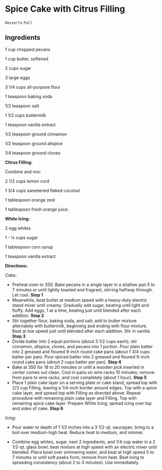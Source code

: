 # Spice Cake with Citrus Filling

`Desserts` `Fall`

## Ingredients

1 cup chopped pecans

1 cup butter, softened

2 cups sugar

3 large eggs

3 1/4 cups all-purpose flour

1 teaspoon baking soda

1/2 teaspoon salt

1 1/2 cups buttermilk

1 teaspoon vanilla extract

1/2 teaspoon ground cinnamon

1/2 teaspoon ground allspice

1/4 teaspoon ground cloves

**Citrus Filling:**

Combine and mix:

2 1/2 cups lemon curd 

1 3/4 cups sweetened flaked coconut 

1 tablespoon orange zest 

1 tablespoon fresh orange juice.

**White Icing:**

2 egg whites 

1 - ¼ cups sugar 

1 tablespoon corn syrup 

1 teaspoon vanilla extract

**Directions:**

_Cake:_

- Preheat oven to 350. Bake pecans in a single layer in a shallow pan 5 to 7 minutes or until lightly toasted and fragrant, stirring halfway through. Let cool.
    **Step 1**
- Meanwhile, beat butter at medium speed with a heavy-duty electric stand mixer until creamy. Gradually add sugar, beating until light and fluffy. Add eggs, 1 at a time, beating just until blended after each addition.
    **Step 2**
- Stir together flour, baking soda, and salt; add to butter mixture alternately with buttermilk, beginning and ending with flour mixture. Beat at low speed just until blended after each addition. Stir in vanilla.
    **Step 3**
- Divide batter into 2 equal portions (about 3 1/2 cups each); stir cinnamon, allspice, cloves, and pecans into 1 portion. Pour plain batter into 2 greased and floured 9-inch round cake pans (about 1 3/4 cups batter per pan). Pour spiced batter into 2 greased and floured 9-inch round cake pans (about 2 cups batter per pan).
    **Step 4**
- Bake at 350 for 18 to 20 minutes or until a wooden pick inserted in center comes out clean. Cool in pans on wire racks 10 minutes; remove from pans to wire racks, and cool completely (about 1 hour).
    **Step 5**
- Place 1 plain cake layer on a serving plate or cake stand; spread top with 2/3 cup Filling, leaving a 1/4-inch border around edges. Top with a spice cake layer, and spread top with Filling as directed above. Repeat procedure with remaining plain cake layer and Filling. Top with remaining spice cake layer. Prepare White Icing; spread icing over top and sides of cake.
    **Step 6**

_Icing:_

- Pour water to depth of 1 1/2 inches into a 3 1/2-qt. saucepan; bring to a boil over medium-high heat. Reduce heat to medium, and simmer.

- Combine egg whites, sugar, next 2 ingredients, and 1/4 cup water in a 2 1/2-qt. glass bowl; beat mixture at high speed with an electric mixer until blended. Place bowl over simmering water, and beat at high speed 5 to 7 minutes or until soft peaks form; remove from heat. Beat icing to spreading consistency (about 2 to 3 minutes). Use immediately.
